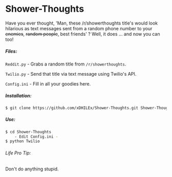 # Shower-Thoughts

Have you ever thought, 'Man, these /r/showerthoughts title's would look hilarious as text messages sent from a random phone number to your ~~enemies~~, ~~random people~~, best friends' ? Well, it does ... and now you can too!

##### Files:
`Reddit.py` - Grabs a random title from `/r/showerthoughts`.

`Twilio.py` - Send that title via text message using Twilio's API.

`Config.ini` - Fill in all your goodies here.

##### Installation:
```sh
$ git clone https://github.com/xDHILEx/Shower-Thoughts.git Shower-Thoughts
```
##### Use:
```sh
$ cd Shower-Thoughts
    - Edit Config.ini -
$ python Twilio
```

###### Life Pro Tip:
Don't do anything stupid.
